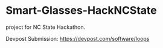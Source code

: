 # Smart-Glasses-HackNCState
project for NC State Hackathon. 

Devpost Submission: https://devpost.com/software/loops 
